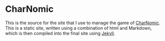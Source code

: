 # CharNomic

This is the source for the site that I use to manage the game of <a href="charnomic.com">CharNomic</a>.
This is a static site, written using a combination of html and Markdown, which
is then compiled into the final site using <a href="https://jekyllrb.com/">Jekyll</a>.
